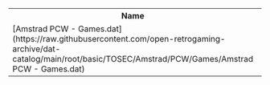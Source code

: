 <table>
<tr><th>Name</th><th>Size</th></tr>
<tr><td>[Amstrad PCW - Games.dat](https://raw.githubusercontent.com/open-retrogaming-archive/dat-catalog/main/root/basic/TOSEC/Amstrad/PCW/Games/Amstrad PCW - Games.dat)</td><td>1707</td></tr>
</table>

